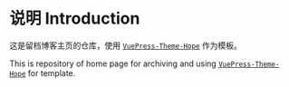 # 说明 Introduction

这是留档博客主页的仓库，使用 [`VuePress-Theme-Hope`](https://theme-hope.vuejs.press/zh/) 作为模板。

This is repository of home page for archiving and using [`VuePress-Theme-Hope`](https://theme-hope.vuejs.press/) for template.
